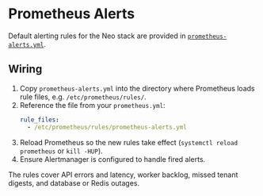 # Prometheus Alerts

Default alerting rules for the Neo stack are provided in [`prometheus-alerts.yml`](prometheus-alerts.yml).

## Wiring

1. Copy `prometheus-alerts.yml` into the directory where Prometheus loads rule files, e.g. `/etc/prometheus/rules/`.
2. Reference the file from your `prometheus.yml`:
   ```yaml
   rule_files:
     - /etc/prometheus/rules/prometheus-alerts.yml
   ```
3. Reload Prometheus so the new rules take effect (`systemctl reload prometheus` or `kill -HUP`).
4. Ensure Alertmanager is configured to handle fired alerts.

The rules cover API errors and latency, worker backlog, missed tenant digests, and database or Redis outages.
